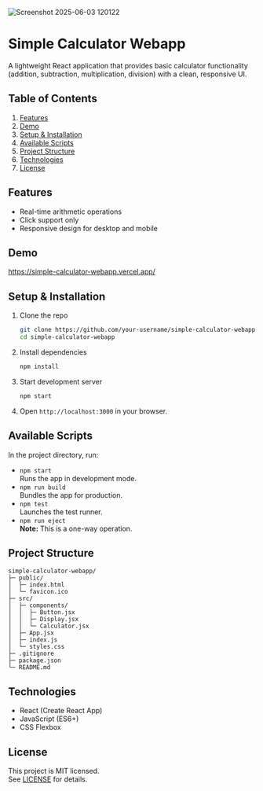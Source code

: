 
![Screenshot 2025-06-03 120122](https://github.com/user-attachments/assets/f7849a9a-fb0e-4363-8148-65d4e1d43b5c)

# Simple Calculator Webapp

A lightweight React application that provides basic calculator functionality (addition, subtraction, multiplication, division) with a clean, responsive UI.

## Table of Contents
1. [Features](#features)  
2. [Demo](#demo)  
3. [Setup & Installation](#setup--installation)  
4. [Available Scripts](#available-scripts)  
5. [Project Structure](#project-structure)  
6. [Technologies](#technologies)   
7. [License](#license)  

## Features
- Real-time arithmetic operations  
- Click support only  
- Responsive design for desktop and mobile    

## Demo
https://simple-calculator-webapp.vercel.app/

## Setup & Installation
1. Clone the repo  
    ```bash
    git clone https://github.com/your-username/simple-calculator-webapp.git
    cd simple-calculator-webapp
    ```
2. Install dependencies  
    ```bash
    npm install
    ```
3. Start development server  
    ```bash
    npm start
    ```
4. Open `http://localhost:3000` in your browser.

## Available Scripts
In the project directory, run:
- `npm start`  
  Runs the app in development mode.
- `npm run build`  
  Bundles the app for production.
- `npm test`  
  Launches the test runner.
- `npm run eject`  
  **Note:** This is a one-way operation.  

## Project Structure
```
simple-calculator-webapp/
├─ public/
│  ├─ index.html
│  └─ favicon.ico
├─ src/
│  ├─ components/
│  │  ├─ Button.jsx
│  │  ├─ Display.jsx
│  │  └─ Calculator.jsx
│  ├─ App.jsx
│  ├─ index.js
│  └─ styles.css
├─ .gitignore
├─ package.json
└─ README.md
```

## Technologies
- React (Create React App)  
- JavaScript (ES6+)  
- CSS Flexbox  

## License
This project is MIT licensed.  
See [LICENSE](LICENSE) for details.

